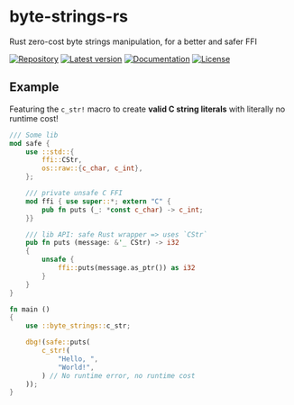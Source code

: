 # byte-strings-rs

Rust zero-cost byte strings manipulation, for a better and safer FFI

[![Repository](https://img.shields.io/badge/repository-GitHub-brightgreen.svg)][Repository]
[![Latest version](https://img.shields.io/crates/v/byte-strings.svg)][crates.io]
[![Documentation](https://docs.rs/byte-strings/badge.svg)][Documentation]
[![License](https://img.shields.io/crates/l/byte-strings.svg)](https://github.com/danielhenrymantilla/byte-strings-rs#license)

## Example

Featuring the `c_str!` macro to create **valid C string literals** with literally no
runtime cost!

```rust
/// Some lib
mod safe {
    use ::std::{
        ffi::CStr,
        os::raw::{c_char, c_int},
    };

    /// private unsafe C FFI
    mod ffi { use super::*; extern "C" {
        pub fn puts (_: *const c_char) -> c_int;
    }}

    /// lib API: safe Rust wrapper => uses `CStr`
    pub fn puts (message: &'_ CStr) -> i32
    {
        unsafe {
            ffi::puts(message.as_ptr()) as i32
        }
    }
}

fn main ()
{
    use ::byte_strings::c_str;

    dbg!(safe::puts(
        c_str!(
            "Hello, ",
            "World!",
        ) // No runtime error, no runtime cost
    ));
}
```

[Repository]: https://github.com/danielhenrymantilla/byte-strings-rs
[Documentation]: https://docs.rs/byte-strings
[crates.io]: https://crates.io/crates/byte-strings
